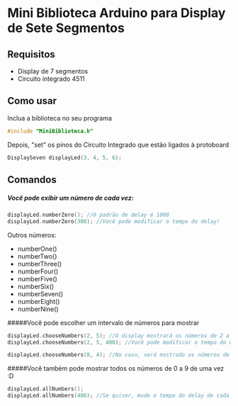 Mini Biblioteca Arduino para Display de Sete Segmentos 
=============

Requisitos
-------
- Display de 7 segmentos
- Circuito integrado 4511

Como usar
-------
Inclua a biblioteca no seu programa
```cpp
#include "MiniBiblioteca.h"
```

Depois, "set" os pinos do Circuito Integrado que estão ligados à protoboard
```cpp
DisplaySeven displayLed(3, 4, 5, 6); 
```

Comandos
-------
##### Você pode exibir um número de cada vez:
```cpp
displayLed.numberZero(); //O padrão de delay é 1000
displayLed.numberZero(300); //Você pode modificar o tempo do delay!
```
Outros números:
- numberOne()
- numberTwo()
- numberThree()
- numberFour()
- numberFive()
- numberSix()
- numberSeven()
- numberEight()
- numberNine()

#####Você pode escolher um intervalo de números para mostrar
```cpp
displayLed.chooseNumbers(2, 5); //O display mostrará os números de 2 a 5, com um delay de cada número com padrão de 1000
displayLed.chooseNumbers(2, 5, 400); //Você pode modificar o tempo do delay!

displayLed.chooseNumbers(8, 4); //No caso, será mostrado os números de 4 a 8 em ordem decrescente
```

#####Você também pode mostrar todos os números de 0 a 9 de uma vez :D
```cpp
displayLed.allNumbers(); 
displayLed.allNumbers(400); //Se quiser, mude o tempo do delay de cada número!
```
